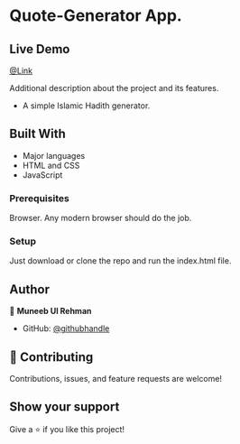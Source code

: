 # Quote-Generator App.

## Live Demo
 [@Link](https://muneebulrehman.github.io/Quote-Generator/)

Additional description about the project and its features.
- A simple Islamic Hadith generator.

## Built With

- Major languages
- HTML and CSS
- JavaScript

### Prerequisites
Browser. Any modern browser should do the job.

### Setup
Just download or clone the repo and run the index.html file.


## Author

👤 **Muneeb Ul Rehman**

- GitHub: [@githubhandle](https://github.com/muneebulrehman)

## 🤝 Contributing

Contributions, issues, and feature requests are welcome!

## Show your support

Give a ⭐️ if you like this project!
